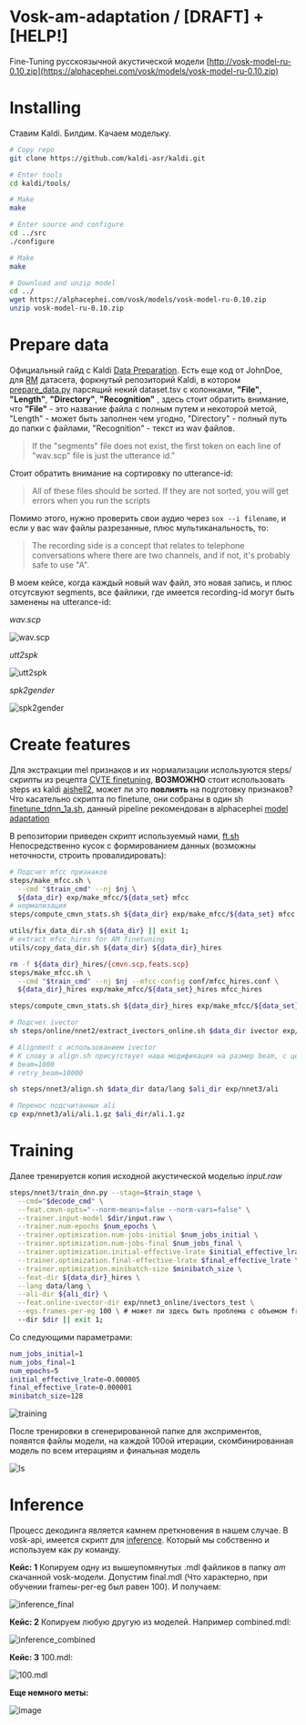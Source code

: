 # Vosk-am-adaptation / [DRAFT] + [HELP!]

Fine-Tuning русскоязычной акустической модели [http://vosk-model-ru-0.10.zip](https://alphacephei.com/vosk/models/vosk-model-ru-0.10.zip)
# Installing
Ставим Kaldi. Билдим. Качаем модельку.
```bash
# Copy repo
git clone https://github.com/kaldi-asr/kaldi.git

# Enter tools
cd kaldi/tools/ 

# Make
make 

# Enter source and configure
cd ../src
./configure

# Make
make

# Download and unzip model
cd ../
wget https://alphacephei.com/vosk/models/vosk-model-ru-0.10.zip
unzip vosk-model-ru-0.10.zip
```

# Prepare data
Официальный гайд с Kaldi [Data Preparation](https://kaldi-asr.org/doc/data_prep.html). Есть еще код от JohnDoe, для [RM](https://catalog.ldc.upenn.edu/LDC93S3C) датасета, форкнутый репозиторий Kaldi, в котором [prepare_data.py](https://github.com/JohnDoe02/kaldi/blob/private/egs/rm/s5/local/prepare_data.py) парсящий
некий dataset.tsv с колонками,  __"File"__, __"Length"__, __"Directory"__, __"Recognition"__ , здесь стоит обратить внимание, что __"File"__ - это название файла с полным путем и некоторой метой,  "Length" - может быть заполнен чем угодно, "Directory" - полный путь до папки с файлами,  "Recognition" - текст из wav файлов.

> If the "segments" file does not exist, the first token on each line of "wav.scp" file is just the utterance id."

Стоит обратить внимание на сортировку по utterance-id:

> All of these files should be sorted. If they are not sorted, you will get errors when you run the scripts

Помимо этого, нужно проверить свои аудио через `sox --i filename`, и если у вас wav файлы разрезанные, плюс мультиканальность, то: 

> The recording side is a concept that relates to telephone conversations where there are two channels, and if not, it's probably safe to use "A". 

В моем кейсе, когда каждый новый wav файл, это новая запись, и плюс отсутсвуют segments, все файлики, где имеется recording-id могут быть заменены на utterance-id:

*wav.scp*

![wav.scp](https://user-images.githubusercontent.com/48170101/117793265-e0586180-b26d-11eb-96d3-4614ed6c66c7.png)

*utt2spk*

![utt2spk](https://user-images.githubusercontent.com/48170101/117793486-17c70e00-b26e-11eb-8104-9f13f35ca259.png)

*spk2gender*

![spk2gender](https://user-images.githubusercontent.com/48170101/117793875-7e4c2c00-b26e-11eb-9665-d9a4049fa0c8.png)

# Create features

Для экстракции mel признаков и их нормализации используются steps/ скрипты из рецепта [CVTE finetuning](https://github.com/zhaoyi2/CVTE_chain_model_finetune/tree/master/steps), **ВОЗМОЖНО** стоит использовать steps из kaldi [aishell2](https://github.com/kaldi-asr/kaldi/tree/master/egs/aishell2/s5), может ли это __повлиять__ на подготовку признаков? Что касательно скрипта по finetune, они собраны в один sh [finetune_tdnn_1a.sh](https://github.com/kaldi-asr/kaldi/blob/master/egs/aishell2/s5/local/nnet3/tuning/finetune_tdnn_1a.sh), данный pipeline рекомендован в alphacephei [model adaptation](https://alphacephei.com/vosk/adaptation) 

В репозитории приведен скрипт используемый нами, [ft.sh](ft.sh)
Непосредственно кусок с формированием данных (возможны неточности, строить провалидировать):

```bash
# Подсчет mfcc признаков
steps/make_mfcc.sh \
  --cmd "$train_cmd" --nj $nj \
  ${data_dir} exp/make_mfcc/${data_set} mfcc
# нормализация
steps/compute_cmvn_stats.sh ${data_dir} exp/make_mfcc/${data_set} mfcc || exit 1;

utils/fix_data_dir.sh ${data_dir} || exit 1;
# extract mfcc_hires for AM finetuning
utils/copy_data_dir.sh ${data_dir} ${data_dir}_hires

rm -f ${data_dir}_hires/{cmvn.scp,feats.scp}
steps/make_mfcc.sh \
  --cmd "$train_cmd" --nj $nj --mfcc-config conf/mfcc_hires.conf \
  ${data_dir}_hires exp/make_mfcc/${data_set}_hires mfcc_hires

steps/compute_cmvn_stats.sh ${data_dir}_hires exp/make_mfcc/${data_set}_hires mfcc_hires

# Подсчет ivector
sh steps/online/nnet2/extract_ivectors_online.sh $data_dir ivector exp/nnet3_online/ivectors_test

# Alignment с использованием ivector
# К слову в align.sh присутствует наша модификация на размер beam, с целью поддержания как можно большего числа гипотез
# beam=1000
# retry_beam=10000

sh steps/nnet3/align.sh $data_dir data/lang $ali_dir exp/nnet3/ali

# Перенос подсчитанных ali
cp exp/nnet3/ali/ali.1.gz $ali_dir/ali.1.gz
```

# Training

Далее тренируется копия исходной акустической моделью _input.raw_

```bash
steps/nnet3/train_dnn.py --stage=$train_stage \
  --cmd="$decode_cmd" \
  --feat.cmvn-opts="--norm-means=false --norm-vars=false" \
  --trainer.input-model $dir/input.raw \
  --trainer.num-epochs $num_epochs \
  --trainer.optimization.num-jobs-initial $num_jobs_initial \
  --trainer.optimization.num-jobs-final $num_jobs_final \
  --trainer.optimization.initial-effective-lrate $initial_effective_lrate \
  --trainer.optimization.final-effective-lrate $final_effective_lrate \
  --trainer.optimization.minibatch-size $minibatch_size \
  --feat-dir ${data_dir}_hires \
  --lang data/lang \
  --ali-dir ${ali_dir} \
  --feat.online-ivector-dir exp/nnet3_online/ivectors_test \
  --egs.frames-per-eg 100 \ # может ли здесь быть проблема с объемом frames
  --dir $dir || exit 1;
```
Со следующими параметрами:
```bash
num_jobs_initial=1
num_jobs_final=1
num_epochs=5
initial_effective_lrate=0.000005
final_effective_lrate=0.000001
minibatch_size=128
```
![training](https://user-images.githubusercontent.com/48170101/117966891-43b5c280-b346-11eb-8cd4-3420b72852e9.png)


После тренировки в сгенерированной папке для эксприментов, появятся файлы модели, на каждой 100ой итерации, скомбинированная модель по всем итерациям и финальная модель

![ls](https://user-images.githubusercontent.com/48170101/117951384-ef0a4b80-b335-11eb-9f4e-2d2f9883432f.png)

# Inference

Процесс декодинга является камнем преткновения в нашем случае. В vosk-api, имеется скрипт для [inference](https://github.com/alphacep/vosk-api/blob/master/python/test/transcribe_scp.py). Который мы собственно и используем как _py_ команду. 

__Кейс: 1__ Копируем одну из вышеупомянутых .mdl файликов в папку _am_ скачанной vosk-модели. Допустим final.mdl (Что характерно, при обучении frameы-per-eg был равен 100). И получаем:

![inference_final](https://user-images.githubusercontent.com/48170101/117957473-eddc1d00-b33b-11eb-9731-36df023a1219.png)

__Кейс: 2__ Копируем любую другую из моделей. Например combined.mdl:

![inference_combined](https://user-images.githubusercontent.com/48170101/117958178-95f1e600-b33c-11eb-8955-74594648fb51.png)

__Кейс: 3__ 100.mdl:

![100.mdl](https://user-images.githubusercontent.com/48170101/117959014-6becf380-b33d-11eb-9358-ed843393abcd.png)

__Еще немного меты:__

![image](https://user-images.githubusercontent.com/48170101/117958791-30eac000-b33d-11eb-93f6-688b09f6e698.png)



